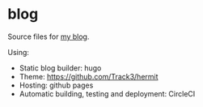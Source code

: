 # blog

Source files for [my blog](https://blog.bapt.name).

Using:

- Static blog builder: hugo
- Theme: https://github.com/Track3/hermit
- Hosting: github pages
- Automatic building, testing and deployment: CircleCI
